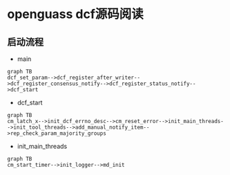 # openguass dcf源码阅读

## 启动流程

- main

```mermaid
graph TB
dcf_set_param-->dcf_register_after_writer-->dcf_register_consensus_notify-->dcf_register_status_notify-->dcf_start
```

- dcf_start
  
```mermaid
graph TB
cm_latch_x-->init_dcf_errno_desc-->cm_reset_error-->init_main_threads-->init_tool_threads-->add_manual_notify_item-->rep_check_param_majority_groups
```

- init_main_threads
  
```mermaid
graph TB
cm_start_timer-->init_logger-->md_init
```